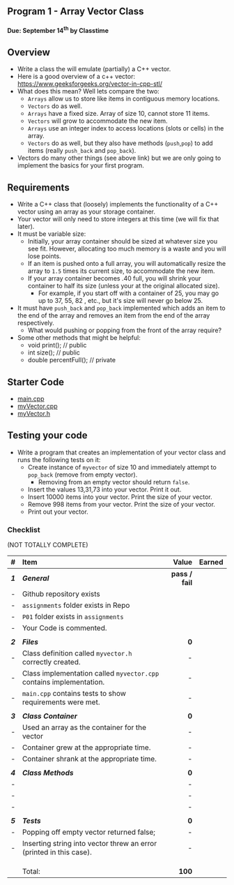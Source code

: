 ## Program 1 - Array Vector Class
#### Due: September 14<sup>th</sup> by Classtime

## Overview

- Write a class the will emulate (partially) a C++ vector. 
- Here is a good overview of a c++ vector: https://www.geeksforgeeks.org/vector-in-cpp-stl/
- What does this mean? Well lets compare the two:
    - `Arrays` allow us to store like items in contiguous memory locations.
    - `Vectors` do as well.
    - `Arrays` have a fixed size. Array of size 10, cannot store 11 items.
    - `Vectors` will grow to accommodate the new item.
    - `Arrays` use an integer index to access locations (slots or cells) in the array.
    - `Vectors` do as well, but they also have methods (`push`,`pop`) to add items (really `push_back` and `pop_back`). 
- Vectors do many other things (see above link) but we are only going to implement the basics for your first program. 

## Requirements

- Write a C++ class that (loosely) implements the functionality of a C++ vector using an array as your storage container.
- Your vector will only need to store integers at this time (we will fix that later).
- It must be variable size:
    - Initially, your array container should be sized at whatever size you see fit. However, allocating too much memory is a waste and you will lose points.
    - If an item is pushed onto a full array, you will automatically resize the array to `1.5` times its current size, to accommodate the new item.
    - If your array container becomes .40 full, you will shrink your container to half its size (unless your at the original allocated size).
        - For example, if you start off with a container of 25, you may go up to 37, 55, 82 , etc., but it's size will never go below 25.
- It must have `push_back` and `pop_back` implemented which adds an item to the end of the array and removes an item from the end of the array respectively.
    -  What would pushing or popping from the front of the array require?
-  Some other methods that might be helpful:
    -  void print(); // public
    -  int size(); // public
    -  double percentFull(); // private

## Starter Code

- [main.cpp](./main.cpp)
- [myVector.cpp](./myVector.cpp)
- [myVector.h](./myVector.h)

## Testing your code

- Write a program that creates an implementation of your vector class and runs the following tests on it:
    - Create instance of `myvector` of size 10 and immediately attempt to `pop_back` (remove from empty vector). 
        - Removing from an empty vector should return `false`.
    - Insert the values 13,31,73 into your vector. Print it out.
    - Insert 10000 items into your vector. Print the size of your vector.
    - Remove 998 items from your vector. Print the size of your vector.
    - Print out your vector.

### Checklist

(NOT TOTALLY COMPLETE)

| #       | Item                                                                | Value           | Earned |
| :------ | :------------------------------------------------------------------ | --------------: | ------ |
| ***1*** | ***General***                                                       | **pass / fail** |        |
| -       | Github repository exists                                            |                 |        |
| -       | `assignments` folder exists in Repo                                 |                 |        |
| -       | `P01` folder exists in `assignments`                                |                 |        |
| -       | Your Code is commented.                                             |                 |        |
|         |                                                                     |                 |        |
| ***2*** | ***Files***                                                         | **0**           |        |
| -       | Class definition called `myvector.h` correctly created.             | -               |        |
| -       | Class implementation called `myvector.cpp` contains implementation. | -               |        |
| -       | `main.cpp` contains tests to show requirements were met.            | -               |        |
|         |                                                                     |                 |        |
| ***3*** | ***Class Container***                                               | **0**           |        |
| -       | Used an array as the container for the vector                       | -               |        |
| -       | Container grew at the appropriate time.                             | -               |        |
| -       | Container shrank at the appropriate time.                           | -               |        |
|         |                                                                     |                 |        |
| ***4*** | ***Class Methods***                                                 | **0**           |        |
| -       |                                                                     | -               |        |
| -       |                                                                     | -               |        |
| -       |                                                                     | -               |        |
|         |                                                                     |                 |        |
| ***5*** | ***Tests***                                                         | **0**           |        |
| -       | Popping off empty vector returned false;                            | -               |        |
| -       | Inserting string into vector threw an error (printed in this case). | -               |        |
|         |                                                                     |                 |        |
|         |                                                                     |                 |        |
|         |                                                                     |                 |        |
|         | Total:                                                              | **100**         |        |
